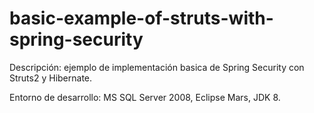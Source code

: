 # basic-example-of-struts-with-spring-security

Descripción: ejemplo de implementación basica de Spring Security con Struts2 y Hibernate.

Entorno de desarrollo: MS SQL Server 2008, Eclipse Mars, JDK 8.
